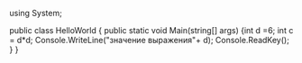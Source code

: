 using System;

public class HelloWorld
{
    public static void Main(string[] args)
    {int d =6;
    int c = d*d;
        Console.WriteLine("значение выражения"+ d);
        Console.ReadKey();
    }
}

